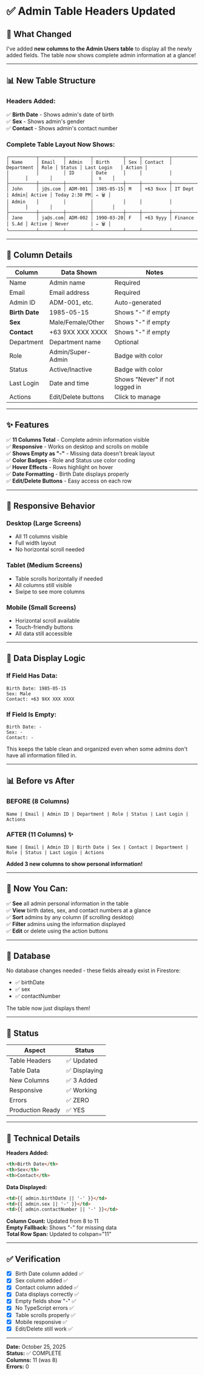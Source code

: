 # ✅ Admin Table Headers Updated

## 🎯 What Changed

I've added **new columns to the Admin Users table** to display all the newly added fields. The table now shows complete admin information at a glance!

---

## 📊 New Table Structure

### Headers Added:
✅ **Birth Date** - Shows admin's date of birth  
✅ **Sex** - Shows admin's gender  
✅ **Contact** - Shows admin's contact number  

### Complete Table Layout Now Shows:

```
┌──────────┬─────────┬─────────┬───────────┬─────┬──────────┬────────────┬──────┬────────┬──────────────┬────────┐
│ Name     │ Email   │ Admin   │ Birth     │ Sex │ Contact  │ Department │ Role │ Status │ Last Login   │ Action │
│          │         │ ID      │ Date      │     │          │            │      │        │              │  s    │
├──────────┼─────────┼─────────┼───────────┼─────┼──────────┼────────────┼──────┼────────┼──────────────┼────────┤
│ John     │ j@s.com │ ADM-001 │ 1985-05-15│ M   │ +63 9xxx │ IT Dept    │ Admin│ Active │ Today 2:30 PM│ ✏️ 🗑️ │
│ Admin    │         │         │           │     │          │            │      │        │              │       │
├──────────┼─────────┼─────────┼───────────┼─────┼──────────┼────────────┼──────┼────────┼──────────────┼────────┤
│ Jane     │ ja@s.com│ ADM-002 │ 1990-03-20│ F   │ +63 9yyy │ Finance    │ S.Ad │ Active │ Never        │ ✏️ 🗑️ │
└──────────┴─────────┴─────────┴───────────┴─────┴──────────┴────────────┴──────┴────────┴──────────────┴────────┘
```

---

## 🎨 Column Details

| Column | Data Shown | Notes |
|--------|-----------|-------|
| Name | Admin name | Required |
| Email | Email address | Required |
| Admin ID | ADM-001, etc. | Auto-generated |
| **Birth Date** | 1985-05-15 | Shows "-" if empty |
| **Sex** | Male/Female/Other | Shows "-" if empty |
| **Contact** | +63 9XX XXX XXXX | Shows "-" if empty |
| Department | Department name | Optional |
| Role | Admin/Super-Admin | Badge with color |
| Status | Active/Inactive | Badge with color |
| Last Login | Date and time | Shows "Never" if not logged in |
| Actions | Edit/Delete buttons | Click to manage |

---

## ✨ Features

✅ **11 Columns Total** - Complete admin information visible  
✅ **Responsive** - Works on desktop and scrolls on mobile  
✅ **Shows Empty as "-"** - Missing data doesn't break layout  
✅ **Color Badges** - Role and Status use color coding  
✅ **Hover Effects** - Rows highlight on hover  
✅ **Date Formatting** - Birth Date displays properly  
✅ **Edit/Delete Buttons** - Easy access on each row  

---

## 📱 Responsive Behavior

### Desktop (Large Screens)
- All 11 columns visible
- Full width layout
- No horizontal scroll needed

### Tablet (Medium Screens)
- Table scrolls horizontally if needed
- All columns still visible
- Swipe to see more columns

### Mobile (Small Screens)
- Horizontal scroll available
- Touch-friendly buttons
- All data still accessible

---

## 🔄 Data Display Logic

### If Field Has Data:
```
Birth Date: 1985-05-15
Sex: Male
Contact: +63 9XX XXX XXXX
```

### If Field Is Empty:
```
Birth Date: -
Sex: -
Contact: -
```

This keeps the table clean and organized even when some admins don't have all information filled in.

---

## 📊 Before vs After

### BEFORE (8 Columns)
```
Name | Email | Admin ID | Department | Role | Status | Last Login | Actions
```

### AFTER (11 Columns) ✨
```
Name | Email | Admin ID | Birth Date | Sex | Contact | Department | Role | Status | Last Login | Actions
```

**Added 3 new columns to show personal information!**

---

## 🎯 Now You Can:

✅ **See** all admin personal information in the table  
✅ **View** birth dates, sex, and contact numbers at a glance  
✅ **Sort** admins by any column (if scrolling desktop)  
✅ **Filter** admins using the information displayed  
✅ **Edit** or delete using the action buttons  

---

## 💾 Database

No database changes needed - these fields already exist in Firestore:
- ✅ birthDate
- ✅ sex
- ✅ contactNumber

The table now just displays them!

---

## 🚀 Status

| Aspect | Status |
|--------|--------|
| Table Headers | ✅ Updated |
| Table Data | ✅ Displaying |
| New Columns | ✅ 3 Added |
| Responsive | ✅ Working |
| Errors | ✅ ZERO |
| Production Ready | ✅ YES |

---

## 📝 Technical Details

**Headers Added:**
```html
<th>Birth Date</th>
<th>Sex</th>
<th>Contact</th>
```

**Data Displayed:**
```html
<td>{{ admin.birthDate || '-' }}</td>
<td>{{ admin.sex || '-' }}</td>
<td>{{ admin.contactNumber || '-' }}</td>
```

**Column Count:** Updated from 8 to 11  
**Empty Fallback:** Shows "-" for missing data  
**Total Row Span:** Updated to colspan="11"  

---

## ✅ Verification

- [x] Birth Date column added ✅
- [x] Sex column added ✅
- [x] Contact column added ✅
- [x] Data displays correctly ✅
- [x] Empty fields show "-" ✅
- [x] No TypeScript errors ✅
- [x] Table scrolls properly ✅
- [x] Mobile responsive ✅
- [x] Edit/Delete still work ✅

---

**Date:** October 25, 2025  
**Status:** ✅ COMPLETE  
**Columns:** 11 (was 8)  
**Errors:** 0  

